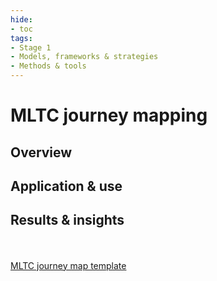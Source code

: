 ```yaml
---
hide:
- toc
tags:
- Stage 1
- Models, frameworks & strategies
- Methods & tools
---
```


# MLTC journey mapping

## Overview

## Application & use

## Results & insights

<br><br>
 [MLTC journey map template](../assets/journey-map-template.pdf)
